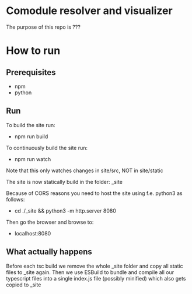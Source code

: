 # Comodule resolver and visualizer

The purpose of this repo is  ???


# How to run

## Prerequisites
- npm 
- python

## Run

To build the site run:
- npm run build

To continuously build the site run:
- npm run watch

Note that this only watches changes in site/src, NOT in site/static

The site is now statically build in the folder: _site

Because of CORS reasons you need to host the site using f.e. python3 as follows:
- cd ./_site && python3 -m http.server 8080

Then go the browser and browse to:
- localhost:8080

## What actually happens
Before each tsc build we remove the whole _site folder and copy all static files to _site again.
Then we use ESBuild to bundle and compile all our typescript files into a single index.js file (possibly minified) which also gets copied to _site